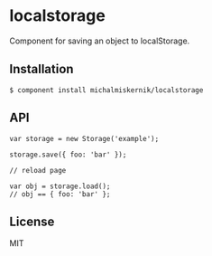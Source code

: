 
# localstorage

  Component for saving an object to localStorage.

## Installation

    $ component install michalmiskernik/localstorage

## API

    var storage = new Storage('example');

    storage.save({ foo: 'bar' });

    // reload page

    var obj = storage.load();
    // obj == { foo: 'bar' };

## License

  MIT

